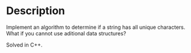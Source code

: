 # Description

Implement an algorithm to determine if a string has all unique characters. What if you cannot use aditional data
structures?

Solved in C++.
